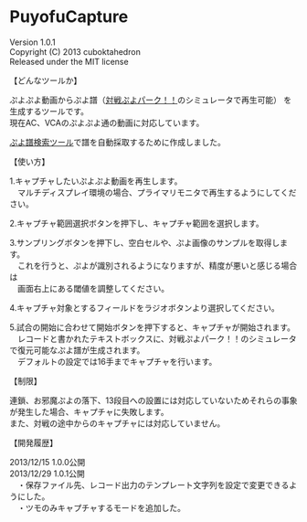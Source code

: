 PuyofuCapture
=============

Version 1.0.1  
Copyright (C) 2013 cuboktahedron  
Released under the MIT license

【どんなツールか】

ぷよぷよ動画からぷよ譜（[対戦ぷよパーク！！](<http://www.puyop.com/>)のシミュレータで再生可能）
を生成するツールです。  
現在AC、VCAのぷよぷよ通の動画に対応しています。

[ぷよ譜検索ツール](http://www.cuboktahedron.sakura.ne.jp/pse/)で譜を自動採取するために作成しました。

【使い方】

1.キャプチャしたいぷよぷよ動画を再生します。  
　マルチディスプレイ環境の場合、プライマリモニタで再生するようにしてください。

2.キャプチャ範囲選択ボタンを押下し、キャプチャ範囲を選択します。

3.サンプリングボタンを押下し、空白セルや、ぷよ画像のサンプルを取得します。  
　これを行うと、ぷよが識別されるようになりますが、精度が悪いと感じる場合は  
　画面右上にある閾値を調整してください。

4.キャプチャ対象とするフィールドをラジオボタンより選択してください。

5.試合の開始に合わせて開始ボタンを押下すると、キャプチャが開始されます。  
　レコードと書かれたテキストボックスに、対戦ぷよパーク！！のシミュレータで復元可能なぷよ譜が生成されます。  
　デフォルトの設定では16手までキャプチャを行います。  

【制限】

連鎖、お邪魔ぷよの落下、13段目への設置には対応していないためそれらの事象が発生した場合、キャプチャに失敗します。  
また、対戦の途中からのキャプチャには対応していません。

【開発履歴】

2013/12/15 1.0.0公開  
2013/12/29 1.0.1公開  
　・保存ファイル先、レコード出力のテンプレート文字列を設定で変更できるようにした。  
　・ツモのみキャプチャするモードを追加した。  
　
